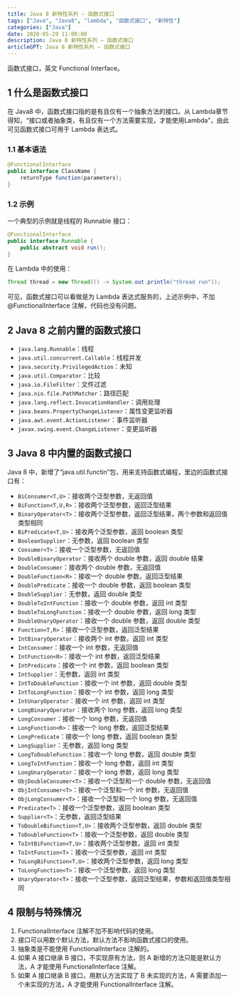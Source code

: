 ```yaml
---
title: Java 8 新特性系列 – 函数式接口
tags: ["Java", "Java8", "lambda", "函数式接口", "新特性"]
categories: ["Java"]
date: 2020-05-29 11:00:00
description: Java 8 新特性系列 – 函数式接口
articleGPT: Java 8 新特性系列 – 函数式接口
---
```


函数式接口，英文 Functional Interface。

## 1 什么是函数式接口

在 Java8 中，函数式接口指的是有且仅有一个抽象方法的接口。从 Lambda章节
得知，“接口或者抽象类，有且仅有一个方法需要实现，才能使用Lambda”，由此可见函数式接口可用于 Lambda 表达式。

### 1.1 基本语法

```java
@FunctionalInterface
public interface ClassName {
    returnType function(parameters);
}
```

### 1.2 示例

一个典型的示例就是线程的 Runnable 接口：

```java
@FunctionalInterface
public interface Runnable {
    public abstract void run();
}
```

在 Lambda 中的使用：

```java
Thread thread = new Thread(() -> System.out.println("thread run"));
```

可见，函数式接口可以看做是为 Lambda 表达式服务的，上述示例中，不加 @FunctionalInterface 注解，代码也没有问题。

## 2 Java 8 之前内置的函数式接口

 - `java.lang.Runnable`：线程
 - `java.util.concurrent.Callable`：线程并发
 - `java.security.PrivilegedAction`：未知
 - `java.util.Comparator`：比较
 - `java.io.FileFilter`：文件过滤
 - `java.nio.file.PathMatcher`：路径匹配
 - `java.lang.reflect.InvocationHandler`：调用处理
 - `java.beans.PropertyChangeListener`：属性变更监听器
 - `java.awt.event.ActionListener`：事件监听器
 - `javax.swing.event.ChangeListener`：变更监听器

## 3 Java 8 中内置的函数式接口

Java 8 中，新增了“java.util.functin”包，用来支持函数式编程，里边的函数式接口有：

 - `BiConsumer<T,U>`：接收两个泛型参数，无返回值
 - `BiFunction<T,U,R>`：接收两个泛型参数，返回泛型结果
 - `BinaryOperator<T>`：接收两个泛型参数，返回泛型结果，两个参数和返回值类型相同
 - `BiPredicate<T,U>`：接收两个泛型参数，返回 boolean 类型
 - `BooleanSupplier`：无参数，返回 boolean 类型
 - `Consumer<T>`：接收一个泛型参数，无返回值
 - `DoubleBinaryOperator`：接收两个 double 参数，返回 double 结果
 - `DoubleConsumer`：接收两个 double 参数，无返回值
 - `DoubleFunction<R>`：接收一个 double 参数，返回泛型结果
 - `DoublePredicate`：接收一个 double 参数，返回 boolean 类型
 - `DoubleSupplier`：无参数，返回 double 类型
 - `DoubleToIntFunction`：接收一个 double 参数，返回 int 类型
 - `DoubleToLongFunction`：接收一个 double 参数，返回 long 类型
 - `DoubleUnaryOperator`：接收一个 double 参数，返回 double 类型
 - `Function<T,R>`：接收一个泛型参数，返回泛型结果
 - `IntBinaryOperator`：接收两个 int 参数，返回 int 类型
 - `IntConsumer`：接收一个 int 参数，无返回值
 - `IntFunction<R>`：接收一个 int 参数，返回泛型结果
 - `IntPredicate`：接收一个 int 参数，返回 boolean 类型
 - `IntSupplier`：无参数，返回 int 类型
 - `IntToDoubleFunction`：接收一个 int 参数，返回 double 类型
 - `IntToLongFunction`：接收一个 int 参数，返回 long 类型
 - `IntUnaryOperator`：接收一个 int 参数，返回 int 类型
 - `LongBinaryOperator`：接收两个 long 参数，返回 long 类型
 - `LongConsumer`：接收一个 long 参数，无返回值
 - `LongFunction<R>`：接收一个 long 参数，返回泛型结果
 - `LongPredicate`：接收一个 long 参数，返回 boolean 类型
 - `LongSupplier`：无参数，返回 long 类型
 - `LongToDoubleFunction`：接收一个 long 参数，返回 double 类型
 - `LongToIntFunction`：接收一个 long 参数，返回 int 类型
 - `LongUnaryOperator`：接收一个 long 参数，返回 long 类型
 - `ObjDoubleConsumer<T>`：接收一个泛型和一个 double 参数，无返回值
 - `ObjIntConsumer<T>`：接收一个泛型和一个 int 参数，无返回值
 - `ObjLongConsumer<T>`：接收一个泛型和一个 long 参数，无返回值
 - `Predicate<T>`：接收一个泛型参数，返回 boolean 类型
 - `Supplier<T>`：无参数，返回泛型结果
 - `ToDoubleBiFunction<T,U>`：接收两个泛型参数，返回 double 类型
 - `ToDoubleFunction<T>`：接收一个泛型参数，返回 double 类型
 - `ToIntBiFunction<T,U>`：接收两个泛型参数，返回 int 类型
 - `ToIntFunction<T>`：接收一个泛型参数，返回 int 类型
 - `ToLongBiFunction<T,U>`：接收两个泛型参数，返回 long 类型
 - `ToLongFunction<T>`：接收一个泛型参数，返回 long 类型
 - `UnaryOperator<T>`：接收一个泛型参数，返回泛型结果，参数和返回值类型相同

## 4 限制与特殊情况

  1. FunctionalInterface 注解不加不影响代码的使用。
  2. 接口可以用数个默认方法，默认方法不影响函数式接口的使用。
  3. 抽象类是不能使用 FunctionalInterface 注解的。
  4. 如果 A 接口继承 B 接口，不实现原有方法，则 A 新增的方法只能是默认方法，A 才能使用 FunctionalInterface 注解。
  5. 如果 A 接口继承 B 接口，用默认方法实现了 B 未实现的方法，A 需要添加一个未实现的方法，A 才能使用 FunctionalInterface 注解。
